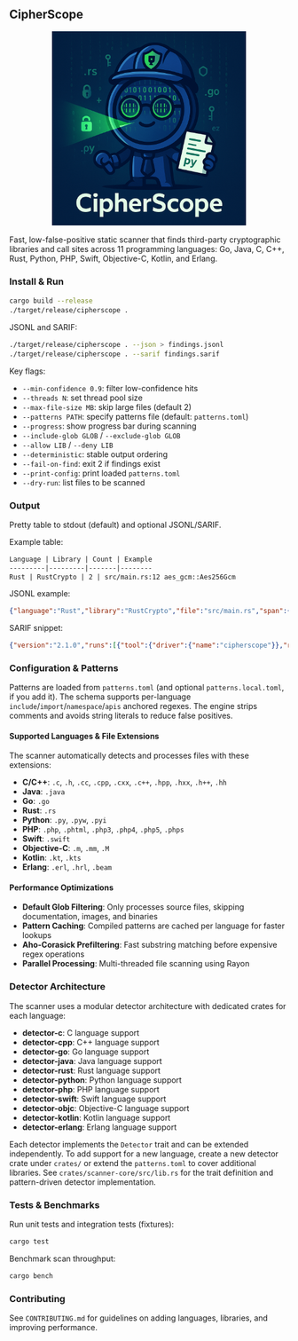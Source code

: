 ## CipherScope

<div align="center">
  <img src="cipherscope.png" alt="CipherScope Logo" width="350" height="350">
</div>

Fast, low-false-positive static scanner that finds third-party cryptographic libraries and call sites across 11 programming languages: Go, Java, C, C++, Rust, Python, PHP, Swift, Objective-C, Kotlin, and Erlang.

### Install & Run

```bash
cargo build --release
./target/release/cipherscope .
```

JSONL and SARIF:

```bash
./target/release/cipherscope . --json > findings.jsonl
./target/release/cipherscope . --sarif findings.sarif
```

Key flags:
- `--min-confidence 0.9`: filter low-confidence hits
- `--threads N`: set thread pool size
- `--max-file-size MB`: skip large files (default 2)
- `--patterns PATH`: specify patterns file (default: `patterns.toml`)
- `--progress`: show progress bar during scanning
- `--include-glob GLOB` / `--exclude-glob GLOB`
- `--allow LIB` / `--deny LIB`
- `--deterministic`: stable output ordering
- `--fail-on-find`: exit 2 if findings exist
- `--print-config`: print loaded `patterns.toml`
- `--dry-run`: list files to be scanned

### Output

Pretty table to stdout (default) and optional JSONL/SARIF.

Example table:

```text
Language | Library | Count | Example
---------|---------|-------|--------
Rust | RustCrypto | 2 | src/main.rs:12 aes_gcm::Aes256Gcm
```

JSONL example:

```json
{"language":"Rust","library":"RustCrypto","file":"src/main.rs","span":{"line":12,"column":5},"symbol":"aes_gcm::Aes256Gcm","snippet":"use aes_gcm::Aes256Gcm;","confidence":0.99,"detector_id":"detector-rust"}
```

SARIF snippet:

```json
{"version":"2.1.0","runs":[{"tool":{"driver":{"name":"cipherscope"}},"results":[{"ruleId":"detector-rust","message":{"text":"RustCrypto in Rust"}}]}]}
```

### Configuration & Patterns

Patterns are loaded from `patterns.toml` (and optional `patterns.local.toml`, if you add it). The schema supports per-language `include`/`import`/`namespace`/`apis` anchored regexes. The engine strips comments and avoids string literals to reduce false positives.

#### Supported Languages & File Extensions

The scanner automatically detects and processes files with these extensions:

- **C/C++**: `.c`, `.h`, `.cc`, `.cpp`, `.cxx`, `.c++`, `.hpp`, `.hxx`, `.h++`, `.hh`
- **Java**: `.java`
- **Go**: `.go`
- **Rust**: `.rs`
- **Python**: `.py`, `.pyw`, `.pyi`
- **PHP**: `.php`, `.phtml`, `.php3`, `.php4`, `.php5`, `.phps`
- **Swift**: `.swift`
- **Objective-C**: `.m`, `.mm`, `.M`
- **Kotlin**: `.kt`, `.kts`
- **Erlang**: `.erl`, `.hrl`, `.beam`

#### Performance Optimizations

- **Default Glob Filtering**: Only processes source files, skipping documentation, images, and binaries
- **Pattern Caching**: Compiled patterns are cached per language for faster lookups
- **Aho-Corasick Prefiltering**: Fast substring matching before expensive regex operations
- **Parallel Processing**: Multi-threaded file scanning using Rayon

### Detector Architecture

The scanner uses a modular detector architecture with dedicated crates for each language:

- **detector-c**: C language support
- **detector-cpp**: C++ language support  
- **detector-go**: Go language support
- **detector-java**: Java language support
- **detector-rust**: Rust language support
- **detector-python**: Python language support
- **detector-php**: PHP language support
- **detector-swift**: Swift language support
- **detector-objc**: Objective-C language support
- **detector-kotlin**: Kotlin language support
- **detector-erlang**: Erlang language support

Each detector implements the `Detector` trait and can be extended independently. To add support for a new language, create a new detector crate under `crates/` or extend the `patterns.toml` to cover additional libraries. See `crates/scanner-core/src/lib.rs` for the trait definition and pattern-driven detector implementation.

### Tests & Benchmarks

Run unit tests and integration tests (fixtures):

```bash
cargo test
```

Benchmark scan throughput:

```bash
cargo bench
```

### Contributing

See `CONTRIBUTING.md` for guidelines on adding languages, libraries, and improving performance.

